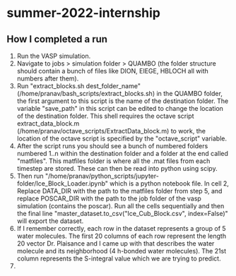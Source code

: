 # summer-2022-internship

## How I completed a run

1. Run the VASP simulation.
2. Navigate to  jobs > simulation folder > QUAMBO (the folder structure should contain a bunch of files like DION, EIEGE, HBLOCH all with numbers after them).
4. Run "extract_blocks.sh dest_folder_name" (/home/pranav/bash_scripts/extract_blocks.sh) in the QUAMBO folder, the first argument to this script is the name of the destination folder. The variable "save_path" in this script can be edited to change the location of the destination folder. This shell requires the octave script extract_data_block.m (/home/pranav/octave_scripts/ExtractData_block.m) to work, the location of the octave script is specified by the "octave_script" variable.
5. After the script runs you should see a bunch of numbered folders numbered 1..n within the destination folder and a folder at the end called "matfiles". This matfiles folder is where all the .mat files from each timestep are stored. These can then be read into python using scipy.
6. Then run "/home/pranav/python_scripts/jupyter-folder/Ice_Block_Loader.ipynb" which is a python notebook file. In cell 2, Replace DATA_DIR with the path to the matfiles folder from step 5, and replace POSCAR_DIR with the path to the job folder of the vasp simulation (contains the poscar). Run all the cells sequentially and then the final line "master_dataset.to_csv("Ice_Cub_Block.csv", index=False)" will export the dataset.
7. If I remember correctly, each row in the dataset represents a group of 5 water molecules. The first 20 columns of each row represent the length 20 vector Dr. Plaisance and I came up with that describes the water molecule and its neighborhood (4 h-bonded water molecules). The 21st column represents the S-integral value which we are trying to predict.
8. 
